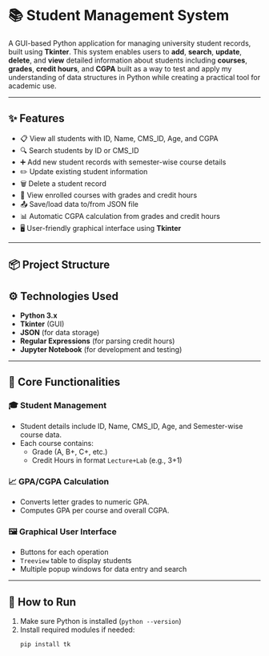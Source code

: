 # 📚 Student Management System

A GUI-based Python application for managing university student records, built using **Tkinter**. This system enables users to **add**, **search**, **update**, **delete**, and **view** detailed information about students including **courses**, **grades**, **credit hours**, and **CGPA** built as a way to test and apply my understanding of data structures in Python while creating a practical tool for academic use.

---

## ✨ Features

- 📋 View all students with ID, Name, CMS_ID, Age, and CGPA
- 🔍 Search students by ID or CMS_ID
- ➕ Add new student records with semester-wise course details
- ✏️ Update existing student information
- 🗑️ Delete a student record
- 📖 View enrolled courses with grades and credit hours
- 📤 Save/load data to/from JSON file
- 📊 Automatic CGPA calculation from grades and credit hours
- 🖥️ User-friendly graphical interface using **Tkinter**

---

## 📦 Project Structure


## ⚙️ Technologies Used

- **Python 3.x**
- **Tkinter** (GUI)
- **JSON** (for data storage)
- **Regular Expressions** (for parsing credit hours)
- **Jupyter Notebook** (for development and testing)

---

## 🧠 Core Functionalities

### 🎓 Student Management
- Student details include ID, Name, CMS_ID, Age, and Semester-wise course data.
- Each course contains:
  - Grade (A, B+, C+, etc.)
  - Credit Hours in format `Lecture+Lab` (e.g., 3+1)

### 📈 GPA/CGPA Calculation
- Converts letter grades to numeric GPA.
- Computes GPA per course and overall CGPA.

### 🖼️ Graphical User Interface
- Buttons for each operation
- `Treeview` table to display students
- Multiple popup windows for data entry and search

---

## 🚀 How to Run

1. Make sure Python is installed (`python --version`)
2. Install required modules if needed:
   ```bash
   pip install tk
